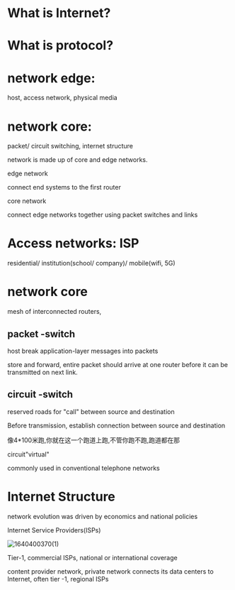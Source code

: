 # What is Internet?



# What is protocol?

# network edge: 

host, access network, physical media

# network core:

packet/ circuit switching, internet structure



network is made up of core and edge networks.

edge network 

connect end systems to the first router

core network

connect edge networks together using packet switches and links

# Access networks: ISP

residential/ institution(school/ company)/ mobile(wifi, 5G)

# network core

mesh of interconnected routers, 

## packet -switch

host break application-layer messages into packets

store and forward, entire packet should arrive at one router before it can be transmitted on next link.

## circuit -switch

reserved roads for "call" between source and destination

Before transmission, establish connection between source and destination

像4*100米跑,你就在这一个跑道上跑,不管你跑不跑,跑道都在那

circuit"virtual"

commonly used in conventional telephone networks

# Internet Structure

network evolution was driven by economics and national policies

Internet Service Providers(ISPs)

![1640400370(1)](E:\typorapro\图片\1640400370(1).png)

Tier-1, commercial ISPs, national or international coverage

content provider network, private network connects its data centers to Internet, often tier -1, regional ISPs

